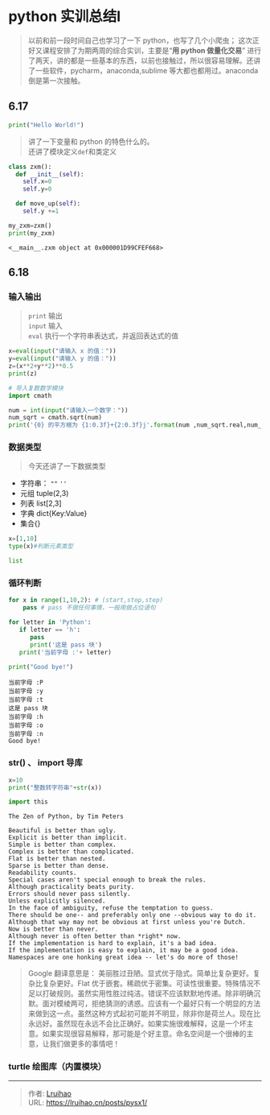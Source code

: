 # python 实训总结Ⅰ


> 以前和前一段时间自己也学习了一下 python，也写了几个小爬虫；
> 这次正好又课程安排了为期两周的综合实训，主要是“**用 python 做量化交易**”
> 进行了两天，讲的都是一些基本的东西，以前也接触过，所以很容易理解。还讲了一些软件，pycharm，anaconda,sublime 等大都也都用过。anaconda 倒是第一次接触。

<!--more-->

## 6.17

```python
print("Hello World!")
```

> 讲了一下变量和 python 的特色什么的。  
> 还讲了模块定义`def`和类定义

```python
class zxm():
  def __init__(self):
    self.x=0
    self.y=0

  def move_up(self):
    self.y +=1

my_zxm=zxm()
print(my_zxm)
```

```plain
<__main__.zxm object at 0x000001D99CFEF668>
```

## 6.18

### 输入输出

> `print` 输出  
> `input` 输入  
> `eval` 执行一个字符串表达式，并返回表达式的值

```python
x=eval(input("请输入 x 的值："))
y=eval(input("请输入 y 的值："))
z=(x**2+y**2)**0.5
print(z)
```

```python
# 导入复数数学模块
import cmath

num = int(input("请输入一个数字："))
num_sqrt = cmath.sqrt(num)
print('{0} 的平方根为 {1:0.3f}+{2:0.3f}j'.format(num ,num_sqrt.real,num_sqrt.imag))
```

### 数据类型

> 今天还讲了一下数据类型

- 字符串： `""` `''`
- 元组 tuple(2,3)
- 列表 list[2,3]
- 字典 dict{Key:Value}
- 集合{}

```python
x=[1,10]
type(x)#判断元素类型
```

```py
list
```

### 循环判断

```python
for x in range(1,10,2): # (start,stop,step)
    pass # pass 不做任何事情，一般用做占位语句
```

```python
for letter in 'Python':
   if letter == 'h':
      pass
      print('这是 pass 块')
   print('当前字母 :'+ letter)

print("Good bye!")
```

```plain
当前字母 :P
当前字母 :y
当前字母 :t
这是 pass 块
当前字母 :h
当前字母 :o
当前字母 :n
Good bye!
```

### str() 、 import 导库

```python
x=10
print("整数转字符串"+str(x))
```

```python
import this
```

```plain
The Zen of Python, by Tim Peters

Beautiful is better than ugly.
Explicit is better than implicit.
Simple is better than complex.
Complex is better than complicated.
Flat is better than nested.
Sparse is better than dense.
Readability counts.
Special cases aren't special enough to break the rules.
Although practicality beats purity.
Errors should never pass silently.
Unless explicitly silenced.
In the face of ambiguity, refuse the temptation to guess.
There should be one-- and preferably only one --obvious way to do it.
Although that way may not be obvious at first unless you're Dutch.
Now is better than never.
Although never is often better than *right* now.
If the implementation is hard to explain, it's a bad idea.
If the implementation is easy to explain, it may be a good idea.
Namespaces are one honking great idea -- let's do more of those!
```

> Google 翻译意思是：
> 美丽胜过丑陋。显式优于隐式。简单比复杂更好。复杂比复杂更好。Flat 优于嵌套。稀疏优于密集。可读性很重要。特殊情况不足以打破规则。虽然实用性胜过纯洁。错误不应该默默地传递。除非明确沉默。面对模棱两可，拒绝猜测的诱惑。应该有一个最好只有一个明显的方法来做到这一点。虽然这种方式起初可能并不明显，除非你是荷兰人。现在比永远好。虽然现在永远不会比正确好。如果实施很难解释，这是一个坏主意。如果实现很容易解释，那可能是个好主意。命名空间是一个很棒的主意，让我们做更多的事情吧！

### turtle 绘图库（内置模块）


---

> 作者: [Lruihao](https://github.com/Lruihao)  
> URL: https://lruihao.cn/posts/pysx1/  

